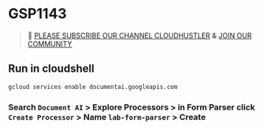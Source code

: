 # GSP1143
>🚨 [PLEASE SUBSCRIBE OUR CHANNEL CLOUDHUSTLER](https://www.youtube.com/@cloudhustlers) **&** [JOIN OUR COMMUNITY](https://chat.whatsapp.com/KBfUcSleGGEFf2Xvvm8FW3)
## Run in cloudshell
```cmd
gcloud services enable documentai.googleapis.com
```
### Search `Document AI` > Explore Processors > in Form Parser click  `Create Processor` > Name `lab-form-parser` > Create
